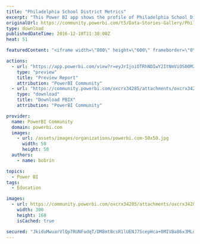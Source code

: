 ```yaml
---
title: "Philadelphia School District Metrics"
excerpt: "This Power BI app shows the profile of Philadelphia School District Employees salaries by organization level over 5 years. More importantly it"
originalUrl: https://community.powerbi.com/t5/Data-Stories-Gallery/Philadelphia-School-District-Metrics/m-p/100714
type: download
publishedDateTime: 2016-12-10T11:30:00Z
heat: 51

featuredContent: "<iframe width=\"800\" height=\"600\" frameborder=\"0\" src=\"https://app.powerbi.com/view?r=eyJrIjoiOTRhNDIwY2ItNmViOS00M2RiLWJkZDQtMTNmNDI3Njc4ODdlIiwidCI6ImMwNmEzNTVkLTFkYmItNDVkYi1hYTI1LWM5OWRjYjgwOGIwYSIsImMiOjZ9\"></iframe>"

actions:
  - url: "https://app.powerbi.com/view?r=eyJrIjoiOTRhNDIwY2ItNmViOS00M2RiLWJkZDQtMTNmNDI3Njc4ODdlIiwidCI6ImMwNmEzNTVkLTFkYmItNDVkYi1hYTI1LWM5OWRjYjgwOGIwYSIsImMiOjZ9"
    type: "preview"
    title: "Preview Report"
    attribution: "PowerBI Community"
  - url: "https://community.powerbi.com/oxcrx34285/attachments/oxcrx34285/DataStoriesGallery/488/2/PHL%20School%20Metrics.pbix"
    type: "download"
    title: "Download PBIX"
    attribution: "PowerBI Community"

provider:
  name: PowerBI Community
  domain: powerbi.com
  images:
    - url: /assets/images/organizations/powerbi.com-50x50.jpg
      width: 50
      height: 50
  authors:
    - name: bobrin

topics:
  - Power BI
tags:
  - Education

images:
  - url: https://community.powerbi.com/oxcrx34285/attachments/oxcrx34285/DataStoriesGallery/488/1/PhillySchoolDistrict_logo_newer.png
    width: 300
    height: 168
    isCached: true

secured: "JkiduMwuarVlQp7RUNFudqT/DM8mtBcsR1lUENJ7ScepHca+0MIVBa86x3MLowRXM0ISo0Xuob84VSG+RAleRzB0zBlSecRJdLEFxZhxSnGqFiXHLwq/MesKsuRRdu/tKOJex/JkuhG+JdrP4wf8xm2NavOM+W6XFGrw9oVFkGT7x7KrYKd4NoEseHWOL0NiPudxxfpQ727UitRuhkdYmZm6C0F3Du2+fY6+b2Alh9Uvg84Nq1EXmMZZAsWa3mGkG38RAROmpqaeYINMonZA0SBMI2wAL+cRJveMMyP6l0yqe7K7EF0JWCV5FgySuVUrGO9et3cEFZ69IbJI1j0A8x2QJOV96EwAYufj5LKHAJl4lgUc03A5ZLF9/LOQS1fV;QlV20XLJZh58HnpY/W0P9Q=="
---
```


